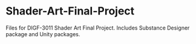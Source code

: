 # Shader-Art-Final-Project

Files for DIGF-3011 Shader Art Final Project.
Includes Substance Designer package and Unity packages.
